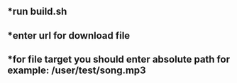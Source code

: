## *run build.sh
## *enter url for download file
## *for file target you should enter absolute path for example: /user/test/song.mp3